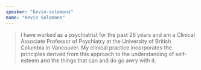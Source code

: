 ```yaml
---
speaker: "kevin-solomons"
name: "Kevin Solomons"
---
```


> I have worked as a psychiatrist for the past 26 years and
am a Clinical Associate Professor of Psychiatry at the University of British
Columbia in Vancouver. My clinical practice incorporates the principles
derived from this approach to the understanding of self-esteem and the things
that can and do go awry with it.
